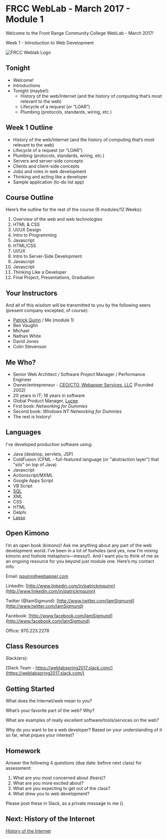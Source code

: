 # FRCC WebLab - March 2017 - Module 1

Welcome to the Front Range Community College WebLab - March 2017!

Week 1 - Introduction to Web Development

![FRCC Weblab Logo](/img/weblab_logo.png)

## Tonight

* Welcome!
* Introductions
* Tonight (maybe!):
  * History of the web/Internet (and the history of computing that’s most relevant to the web)
  * Lifecycle of a request (or “LOAR”)
  * Plumbing (protocols, standards, wiring, etc.)

<!--- Covered on intro night -->


## Week 1 Outline

* History of the web/Internet (and the history of computing that’s most relevant to the web) 
* Lifecycle of a request (or “LOAR”) 
* Plumbing (protocols, standards, wiring, etc.)
* Servers and server-side concepts
* Clients and client-side concepts
* Jobs and roles in web development
* Thinking and acting like a developer 
* Sample application (to-do list app) 



## Course Outline

Here’s the outline for the rest of the course (6 modules/12 Weeks):

1. Overview of the web and web technologies
2. HTML & CSS
3. UI/UX Design
4. Intro to Programming
5. Javascript
6. HTML/CSS
7. UI/UX
8. Intro to Server-Side Development
9. Javascript
10. Javascript
11. Thinking Like a Developer
6. Final Project, Presentations, Graduation



## Your Instructors

And all of this wisdom will be transmitted to you by the following seers (present company excepted, of course):

* [Patrick Quinn](http://www.linkedin.com/in/patrickmquinn) / Me (module 1)
* Ben Vaughn 
* Michael 
* Nathan White
* David Jones 
* Colin Stevenson 

## Me Who?

* Senior Web Architect / Software Project Manager / Performance Engineer
* Owner/entrepreneur - [CEO/CTO, Webapper Services, LLC](http://www.webapper.com) (Founded 2002)
* 20 years in IT; 18 years in software
* Global Product Manager, [Lucee](http://www.lucee.org)
* First book: _Networking for Dummies_
* Second book: _Windows NT Networking for Dummies_
* The rest is history!

## Languages

I've developed production software using:

* Java (desktop, servlets, JSP)
* ColdFusion (CFML - full-featured language (or "abstraction layer") that "sits" on top of Java)
* Javascript
* Actionscript/MXML
* Google Apps Script
* VB Script
* [SQL](http://en.wikipedia.org/wiki/SQL) 
* XML
* CSS
* HTML
* Delphi
* [Lasso](http://en.wikipedia.org/wiki/Lasso_(programming_language))

## Open Kimono

I’m an open book (kimono)! Ask me anything about any part of the web development world. I’ve been in a lot of foxholes (and yes, now I’m mixing kimono and foxhole metaphors&mdash;messy!). And I want you to think of me as an ongoing resource for you beyond just module one. Here’s my contact info:

Email: [pquinn@webapper.com](mailto:pquinn@webapper.com)

LinkedIn: [http://www.linkedin.com/in/patrickmquinn](http://www.linkedin.com/in/patrickmquinn)

Twitter (@IamSigmund): [http://www.twitter.com/IamSigmund](http://www.twitter.com/IamSigmund)

Facebook: [http://www.facebook.com/IamSigmund](http://www.facebook.com/IamSigmund)

Office: 970.223.2278

## Class Resources

Slack(ers):

[Slack Team - https://weblabspring2017.slack.com/](https://weblabspring2017.slack.com/)

## Getting Started

What does the Internet/web mean to you?

What’s your favorite part of the web? Why?

What are examples of really excellent software/tools/services on the web?

Why do you want to be a web developer? Based on your understanding of it so far, what piques your interest? 

## Homework

Answer the following 4 questions (due date: before next class) for assessment:
1. What are you most concerned about (fears)?
2. What are you more excited about?
3. What are you expecting to get out of the class?
4. What drew you to web development?

Please post these in Slack, as a private message to me (). 



## Next: History of the Internet

[History of the Internet](?md=/course-content/module1_weblab_3-2017/history_of_the_internet.md)



